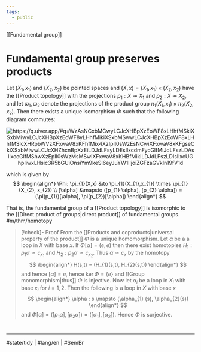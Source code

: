 ```yaml
---
tags:
  - public
---
```

[[Fundamental group]]
# Fundamental group preserves products

Let $(X_{1}, x_{1})$ and $(X_{2}, x_{2})$ be pointed spaces and $(X, x) =  (X_{1}, x_{1}) \times (X_{2}, x_{2})$ have the [[Product topology]] with the projections $p_{1} : X \twoheadrightarrow X_{1}$ and $p_{2} : X \twoheadrightarrow X_{2}$,
and let $\varpi_{1},\varpi_{2}$ denote the projections of the product group $\pi_{1}(X_{1},x_{1}) \times \pi_{2}(X_{2},x_{2})$.
Then there exists a unique isomorphism $\Phi$ such that the following diagram commutes:

<p align="center"><img align="center" src="https://i.upmath.me/svg/%0A%25%20%60calc%60%20is%20necessary%20to%20draw%20curved%20arrows.%0A%5Cusetikzlibrary%7Bcalc%7D%0A%25%20%60pathmorphing%60%20is%20necessary%20to%20draw%20squiggly%20arrows.%0A%5Cusetikzlibrary%7Bdecorations.pathmorphing%7D%0A%25%20A%20TikZ%20style%20for%20curved%20arrows%20of%20a%20fixed%20height%2C%20due%20to%20Andr%C3%A9C.%0A%5Ctikzset%7Bcurve%2F.style%3D%7Bsettings%3D%7B%231%7D%2Cto%20path%3D%7B(%5Ctikztostart)%0A%20%20%20%20..%20controls%20(%24(%5Ctikztostart)!%5Cpv%7Bpos%7D!(%5Ctikztotarget)!%5Cpv%7Bheight%7D!270%3A(%5Ctikztotarget)%24)%0A%20%20%20%20and%20(%24(%5Ctikztostart)!1-%5Cpv%7Bpos%7D!(%5Ctikztotarget)!%5Cpv%7Bheight%7D!270%3A(%5Ctikztotarget)%24)%0A%20%20%20%20..%20(%5Ctikztotarget)%5Ctikztonodes%7D%7D%2C%0A%20%20%20%20settings%2F.code%3D%7B%5Ctikzset%7Bquiver%2F.cd%2C%231%7D%0A%20%20%20%20%20%20%20%20%5Cdef%5Cpv%23%231%7B%5Cpgfkeysvalueof%7B%2Ftikz%2Fquiver%2F%23%231%7D%7D%7D%2C%0A%20%20%20%20quiver%2F.cd%2Cpos%2F.initial%3D0.35%2Cheight%2F.initial%3D0%7D%0A%25%20TikZ%20arrowhead%2Ftail%20styles.%0A%5Ctikzset%7Btail%20reversed%2F.code%3D%7B%5Cpgfsetarrowsstart%7Btikzcd%20to%7D%7D%7D%0A%5Ctikzset%7B2tail%2F.code%3D%7B%5Cpgfsetarrowsstart%7BImplies%5Breversed%5D%7D%7D%7D%0A%5Ctikzset%7B2tail%20reversed%2F.code%3D%7B%5Cpgfsetarrowsstart%7BImplies%7D%7D%7D%0A%25%20TikZ%20arrow%20styles.%0A%5Ctikzset%7Bno%20body%2F.style%3D%7B%2Ftikz%2Fdash%20pattern%3Don%200%20off%201mm%7D%7D%0A%25%20https%3A%2F%2Fq.uiver.app%2F%23q%3DWzAsNCxbMCwyLCJcXHBpXzEoWF8xLHhfMSkiXSxbMiwyLCJcXHBpXzEoWF8yLHhfMikiXSxbMSwwLCJcXHBpXzEoWF8xLHhfMSlcXHRpbWVzXFxwaV8xKFhfMix4XzIpIl0sWzEsNCwiXFxwaV8xKFgseCkiXSxbMiwwLCJcXHZhcnBpXzEiLDJdLFsyLDEsIlxcdmFycGlfMiJdLFszLDAsIlxccGlfMShwXzEpIl0sWzMsMSwiXFxwaV8xKHBfMikiLDJdLFszLDIsIlxcUGhpIiwxLHsic3R5bGUiOnsiYm9keSI6eyJuYW1lIjoiZGFzaGVkIn19fV1d%0A%5Cbegin%7Btikzcd%7D%5Bampersand%20replacement%3D%5C%26%5D%0A%09%5C%26%20%7B%5Cpi_1(X_1%2Cx_1)%5Ctimes%5Cpi_1(X_2%2Cx_2)%7D%20%5C%5C%0A%09%5C%5C%0A%09%7B%5Cpi_1(X_1%2Cx_1)%7D%20%5C%26%5C%26%20%7B%5Cpi_1(X_2%2Cx_2)%7D%20%5C%5C%0A%09%5C%5C%0A%09%5C%26%20%7B%5Cpi_1(X%2Cx)%7D%0A%09%5Carrow%5B%22%7B%5Cvarpi_1%7D%22'%2C%20from%3D1-2%2C%20to%3D3-1%5D%0A%09%5Carrow%5B%22%7B%5Cvarpi_2%7D%22%2C%20from%3D1-2%2C%20to%3D3-3%5D%0A%09%5Carrow%5B%22%7B%5Cpi_1(p_1)%7D%22%2C%20from%3D5-2%2C%20to%3D3-1%5D%0A%09%5Carrow%5B%22%7B%5Cpi_1(p_2)%7D%22'%2C%20from%3D5-2%2C%20to%3D3-3%5D%0A%09%5Carrow%5B%22%5CPhi%22%7Bdescription%7D%2C%20dashed%2C%20from%3D5-2%2C%20to%3D1-2%5D%0A%5Cend%7Btikzcd%7D%0A#invert" alt="https://q.uiver.app/#q=WzAsNCxbMCwyLCJcXHBpXzEoWF8xLHhfMSkiXSxbMiwyLCJcXHBpXzEoWF8yLHhfMikiXSxbMSwwLCJcXHBpXzEoWF8xLHhfMSlcXHRpbWVzXFxwaV8xKFhfMix4XzIpIl0sWzEsNCwiXFxwaV8xKFgseCkiXSxbMiwwLCJcXHZhcnBpXzEiLDJdLFsyLDEsIlxcdmFycGlfMiJdLFszLDAsIlxccGlfMShwXzEpIl0sWzMsMSwiXFxwaV8xKHBfMikiLDJdLFszLDIsIlxcUGhpIiwxLHsic3R5bGUiOnsiYm9keSI6eyJuYW1lIjoiZGFzaGVkIn19fV1d" /></p>

which is given by
$$
\begin{align*}
\Phi:
\pi_{1}(X,x) &\to \pi_{1}(X_{1},x_{1}) \times \pi_{1}(X_{2}, x_{2}) \\
[\alpha] &\mapsto ([p_{1} \alpha], [p_{2} \alpha]) = (\pi(p_{1})[\alpha], \pi(p_{2})[\alpha])
\end{align*}
$$

That is, the fundamental group of a [[Product topology]] is isomorphic to the [[Direct product of groups|direct product]] of fundamental groups. #m/thm/homotopy 

> [!check]- Proof
> From the [[Products and coproducts|universal property of the product]] $\Phi$ is a unique homomorphism.
> Let $\alpha$ be a a loop in $X$ with base $x$.
> If $\Phi[\alpha] = (e, e)$ then there exist homotopies $H_{1} : p_{1} \alpha \simeq c_{x_{1}}$ and $H_{2} : p_{2} \alpha \simeq c_{x_{2}}$.
> Thus $\alpha \simeq c_{x}$ by the homotopy
> $$
> \begin{align*}
> H(s,t) = (H_{1}(s,t), H_{2}(s,t))
> \end{align*}
> $$
> and hence $[\alpha] = e$,
> hence $\ker \Phi = \{e\}$ and [[Group monomorphism|thus]] $\Phi$ is injective.
> Now let $\alpha_{i}$ be a loop in $X_{i}$ with base $x_{i}$ for $i=1,2$.
> Then the following is a loop in $X$ with base $x$
> $$
> \begin{align*}
> \alpha : s \mapsto (\alpha_{1} (s), \alpha_{2}(s))
> \end{align*}
> $$
> and $\Phi[\alpha] = ([p_{1} \alpha], [p_{2}\alpha]) = ([\alpha_{1}], [\alpha_{2}])$.
> Hence $\Phi$ is surjective.
> <span class="QED"/>

#
---
#state/tidy | #lang/en | #SemBr
